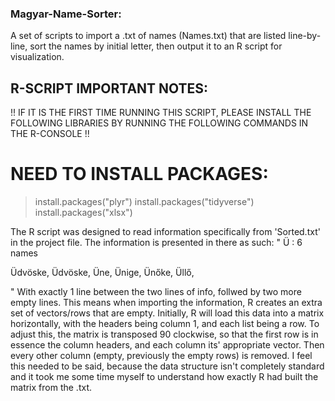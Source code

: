 ### Magyar-Name-Sorter: ###
A set of scripts to import a .txt of names (Names.txt) that are listed line-by-line, sort the names by initial letter, then output it to an R script for visualization.


## R-SCRIPT IMPORTANT NOTES: ##

!! IF IT IS THE FIRST TIME RUNNING THIS SCRIPT, PLEASE INSTALL THE FOLLOWING LIBRARIES BY RUNNING THE FOLLOWING COMMANDS IN THE R-CONSOLE !!
# NEED TO INSTALL PACKAGES: #
>install.packages("plyr")
>install.packages("tidyverse")
>install.packages("xlsx")

The R script was designed to read information specifically from 'Sorted.txt' in the project file. The information is presented in there as such:
"
Ü : 6 names

Üdvöske, Üdvöske, Üne, Ünige, Ünőke, Üllő, 


"
With exactly 1 line between the two lines of info, follwed by two more empty lines. This means when importing the information, R creates an extra set of vectors/rows that are empty. Initially, R will load this data into a matrix horizontally, with the headers being column 1,
and each list being a row. To adjust this, the matrix is transposed 90 clockwise, so that the first row is in essence the column headers, and each column its' appropriate vector. Then every other column (empty, previously the empty rows) is removed.
I feel this needed to be said, because the data structure isn't completely standard and it took me some time myself to understand how exactly R had built the matrix from the .txt.

